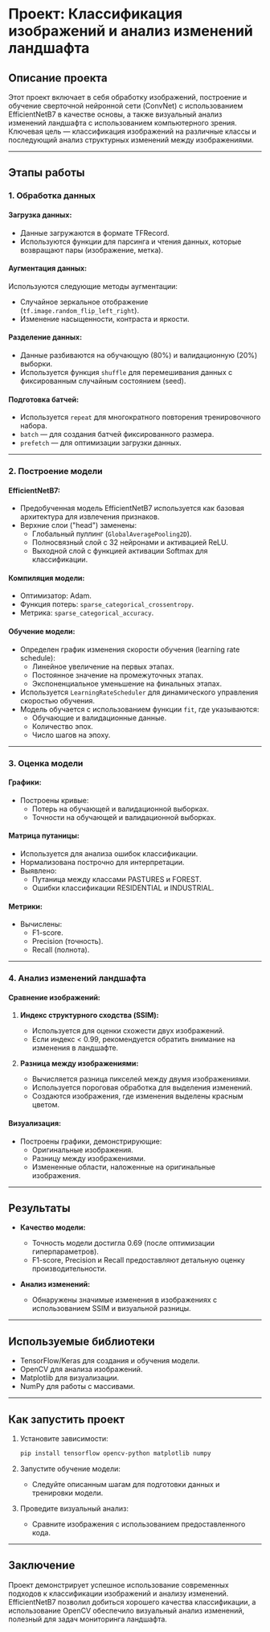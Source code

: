 # Проект: Классификация изображений и анализ изменений ландшафта

## Описание проекта

Этот проект включает в себя обработку изображений, построение и обучение сверточной нейронной сети (ConvNet) с использованием EfficientNetB7 в качестве основы, а также визуальный анализ изменений ландшафта с использованием компьютерного зрения. Ключевая цель — классификация изображений на различные классы и последующий анализ структурных изменений между изображениями.

---

## Этапы работы

### 1. Обработка данных

#### Загрузка данных:
- Данные загружаются в формате TFRecord.
- Используются функции для парсинга и чтения данных, которые возвращают пары (изображение, метка).

#### Аугментация данных:
Используются следующие методы аугментации:
- Случайное зеркальное отображение (`tf.image.random_flip_left_right`).
- Изменение насыщенности, контраста и яркости.

#### Разделение данных:
- Данные разбиваются на обучающую (80%) и валидационную (20%) выборки.
- Используется функция `shuffle` для перемешивания данных с фиксированным случайным состоянием (seed).

#### Подготовка батчей:
- Используется `repeat` для многократного повторения тренировочного набора.
- `batch` — для создания батчей фиксированного размера.
- `prefetch` — для оптимизации загрузки данных.

***

### 2. Построение модели

#### EfficientNetB7:
- Предобученная модель EfficientNetB7 используется как базовая архитектура для извлечения признаков.
- Верхние слои ("head") заменены:
  - Глобальный пуллинг (`GlobalAveragePooling2D`).
  - Полносвязный слой с 32 нейронами и активацией ReLU.
  - Выходной слой с функцией активации Softmax для классификации.

#### Компиляция модели:
- Оптимизатор: Adam.
- Функция потерь: `sparse_categorical_crossentropy`.
- Метрика: `sparse_categorical_accuracy`.

#### Обучение модели:
- Определен график изменения скорости обучения (learning rate schedule):
  - Линейное увеличение на первых этапах.
  - Постоянное значение на промежуточных этапах.
  - Экспоненциальное уменьшение на финальных этапах.
- Используется `LearningRateScheduler` для динамического управления скоростью обучения.
- Модель обучается с использованием функции `fit`, где указываются:
  - Обучающие и валидационные данные.
  - Количество эпох.
  - Число шагов на эпоху.

***

### 3. Оценка модели

#### Графики:
- Построены кривые:
  - Потерь на обучающей и валидационной выборках.
  - Точности на обучающей и валидационной выборках.

#### Матрица путаницы:
- Используется для анализа ошибок классификации.
- Нормализована построчно для интерпретации.
- Выявлено:
  - Путаница между классами PASTURES и FOREST.
  - Ошибки классификации RESIDENTIAL и INDUSTRIAL.

#### Метрики:
- Вычислены:
  - F1-score.
  - Precision (точность).
  - Recall (полнота).

***

### 4. Анализ изменений ландшафта

#### Сравнение изображений:
1. **Индекс структурного сходства (SSIM):**
   - Используется для оценки схожести двух изображений.
   - Если индекс < 0.99, рекомендуется обратить внимание на изменения в ландшафте.

2. **Разница между изображениями:**
   - Вычисляется разница пикселей между двумя изображениями.
   - Используется пороговая обработка для выделения изменений.
   - Создаются изображения, где изменения выделены красным цветом.

#### Визуализация:
- Построены графики, демонстрирующие:
  - Оригинальные изображения.
  - Разницу между изображениями.
  - Измененные области, наложенные на оригинальные изображения.

***

## Результаты

- **Качество модели:**
  - Точность модели достигла 0.69 (после оптимизации гиперпараметров).
  - F1-score, Precision и Recall предоставляют детальную оценку производительности.

- **Анализ изменений:**
  - Обнаружены значимые изменения в изображениях с использованием SSIM и визуальной разницы.

---

## Используемые библиотеки
- TensorFlow/Keras для создания и обучения модели.
- OpenCV для анализа изображений.
- Matplotlib для визуализации.
- NumPy для работы с массивами.

---

## Как запустить проект

1. Установите зависимости:
   ```bash
   pip install tensorflow opencv-python matplotlib numpy
   ```

2. Запустите обучение модели:
   - Следуйте описанным шагам для подготовки данных и тренировки модели.

3. Проведите визуальный анализ:
   - Сравните изображения с использованием предоставленного кода.

---

## Заключение

Проект демонстрирует успешное использование современных подходов к классификации изображений и анализу изменений. EfficientNetB7 позволил добиться хорошего качества классификации, а использование OpenCV обеспечило визуальный анализ изменений, полезный для задач мониторинга ландшафта.

